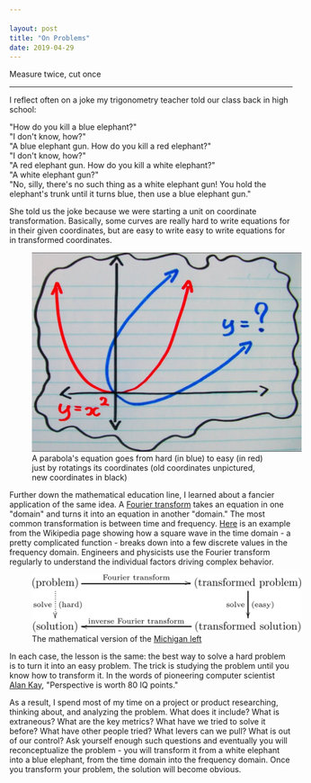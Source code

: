 ```yaml
---

layout: post
title: "On Problems"
date: 2019-04-29
---
```


Measure twice, cut once

<!--more-->
<hr>

I reflect often on a joke my trigonometry teacher told our class back in high school:

"How do you kill a blue elephant?"  
"I don't know, how?"  
"A blue elephant gun. How do you kill a red elephant?"  
"I don't know, how?"  
"A red elephant gun. How do you kill a white elephant?"  
"A white elephant gun?"  
"No, silly, there's no such thing as a white elephant gun! You hold the elephant's trunk until it turns blue, then use a blue elephant gun."

She told us the joke because we were starting a unit on coordinate transformation. Basically, some curves are really hard to write equations for in their given coordinates, but are easy to write easy to write equations for in transformed coordinates.

<figure class="text-center">
  <img src="/img/coordinatetransformation.jpg" class="figure-img img-fluid rounded text-center" style="max-width: 480px;" alt="Parabola coordinate transformation">
  <figcaption class="figure-caption">A parabola's equation goes from hard (in blue) to easy (in red) just by rotatings its coordinates (old coordinates unpictured, new coordinates in black)</figcaption>
</figure>

Further down the mathematical education line, I learned about a fancier application of the same idea. A [Fourier transform](https://en.wikipedia.org/wiki/Fourier_transform) takes an equation in one "domain" and turns it into an equation in another "domain." The most common transformation is between time and frequency. [Here](https://upload.wikimedia.org/wikipedia/commons/5/50/Fourier_transform_time_and_frequency_domains.gif) is an example from the Wikipedia page showing how a square wave in the time domain - a pretty complicated function - breaks down into a few discrete values in the frequency domain. Engineers and physicists use the Fourier transform regularly to understand the individual factors driving complex behavior.

<figure class="text-center">
  <img src="/img/solvehardproblems.png" class="figure-img img-fluid rounded text-center" style="max-width: 480px;" alt="How to solve hard problems">
  <figcaption class="figure-caption">The mathematical version of the <a href="https://en.wikipedia.org/wiki/Michigan_left">Michigan left</a></figcaption>
</figure>

In each case, the lesson is the same: the best way to solve a hard problem is to turn it into an easy problem. The trick is studying the problem until you know how to transform it. In the words of pioneering computer scientist [Alan Kay](https://en.wikipedia.org/wiki/Alan_Kay), "Perspective is worth 80 IQ points."

As a result, I spend most of my time on a project or product researching, thinking about, and analyzing the problem. What does it include? What is extraneous? What are the key metrics? What have we tried to solve it before? What have other people tried? What levers can we pull? What is out of our control? Ask yourself enough such questions and eventually you will reconceptualize the problem - you will transform it from a white elephant into a blue elephant, from the time domain into the frequency domain. Once you transform your problem, the solution will become obvious.
